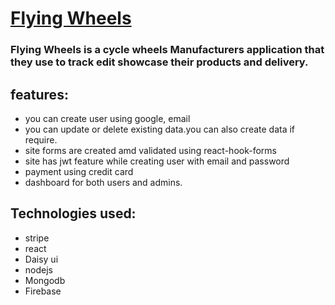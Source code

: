 # [Flying Wheels](https://manufacturer-admin.web.app/)
### Flying Wheels is a cycle wheels Manufacturers application that they use to track edit showcase their products and delivery.
## features:
* you can create user using google, email
* you can update or delete existing data.you can also create data if require.
* site forms are created amd validated using react-hook-forms
* site has jwt feature while creating user with email and password
* payment using credit card
* dashboard for both users and admins.
## Technologies used:
* stripe
* react
* Daisy ui
* nodejs
* Mongodb
* Firebase